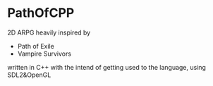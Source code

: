 # PathOfCPP
2D ARPG heavily inspired by
- Path of Exile
- Vampire Survivors

written in C++ with the intend of getting used to the language, using SDL2&amp;OpenGL
